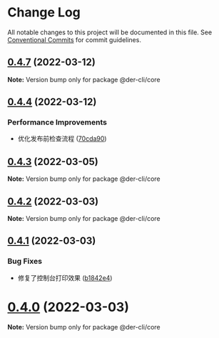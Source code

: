 # Change Log

All notable changes to this project will be documented in this file.
See [Conventional Commits](https://conventionalcommits.org) for commit guidelines.

## [0.4.7](https://github.com/der-cli/der-cli/compare/v0.4.6...v0.4.7) (2022-03-12)

**Note:** Version bump only for package @der-cli/core





## [0.4.4](https://github.com/der-cli/der-cli/compare/v0.4.3...v0.4.4) (2022-03-12)


### Performance Improvements

* 优化发布前检查流程 ([70cda90](https://github.com/der-cli/der-cli/commit/70cda90e1558bc400ccfc114b5d2dd56278ef106))





## [0.4.3](https://github.com/der-cli/der-cli/compare/v0.4.2...v0.4.3) (2022-03-05)

**Note:** Version bump only for package @der-cli/core





## [0.4.2](https://github.com/der-cli/der-cli/compare/v0.4.1...v0.4.2) (2022-03-03)

**Note:** Version bump only for package @der-cli/core





## [0.4.1](https://github.com/der-cli/der-cli/compare/v0.4.0...v0.4.1) (2022-03-03)


### Bug Fixes

* 修复了控制台打印效果 ([b1842e4](https://github.com/der-cli/der-cli/commit/b1842e40169e39ebe56608995e0ea73ad00bcac9))





# [0.4.0](https://github.com/der-cli/der-cli/compare/v0.3.3...v0.4.0) (2022-03-03)

**Note:** Version bump only for package @der-cli/core
